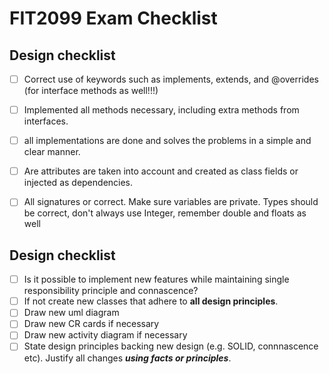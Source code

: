 # FIT2099 Exam Checklist

## Design checklist

* [ ] Correct use of keywords such as implements, extends, and @overrides (for interface methods as well!!!)
* [ ] Implemented all methods necessary, including extra methods from interfaces.
* [ ] all implementations are done and solves the problems in a simple and clear manner.
* [ ] Are attributes are taken into account and created as class fields or injected as dependencies.
* [ ] All signatures or correct. Make sure variables are private. Types should be correct, don't always use Integer, remember double and floats as well


## Design checklist
* [ ] Is it possible to implement new features while maintaining single responsibility principle and connascence?
* [ ] If not create new classes that adhere to **all design principles**.
* [ ] Draw new uml diagram
* [ ] Draw new CR cards if necessary
* [ ] Draw new activity diagram if necessary
* [ ] State design principles backing new design (e.g. SOLID, connnascence etc). Justify all changes ***using facts or principles***.
